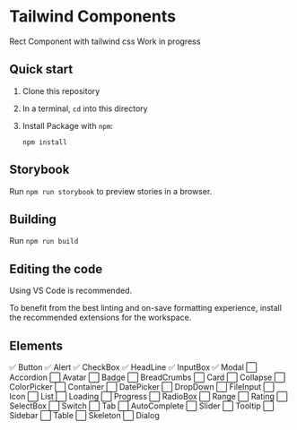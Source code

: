 # Tailwind Components

Rect Component with tailwind css
Work in progress

## Quick start

1. Clone this repository
1. In a terminal, `cd` into this directory
1. Install Package with `npm`:

   ```
   npm install
   ```

## Storybook

Run `npm run storybook` to preview stories in a browser.

## Building

Run `npm run build`

## Editing the code

Using VS Code is recommended.

To benefit from the best linting and on-save formatting experience, install the recommended extensions for the workspace.

## Elements

✅ Button
✅ Alert
✅ CheckBox
✅ HeadLine
✅ InputBox
✅ Modal
⬜ Accordion
⬜ Avatar
⬜ Badge
⬜ BreadCrumbs
⬜ Card
⬜ Collapse
⬜ ColorPicker
⬜ Container
⬜ DatePicker
⬜ DropDown
⬜ FileInput
⬜ Icon
⬜ List
⬜ Loading
⬜ Progress
⬜ RadioBox
⬜ Range
⬜ Rating
⬜ SelectBox
⬜ Switch
⬜ Tab
⬜ AutoComplete
⬜ Slider
⬜ Tooltip
⬜ Sidebar
⬜ Table
⬜ Skeleton
⬜ Dialog
